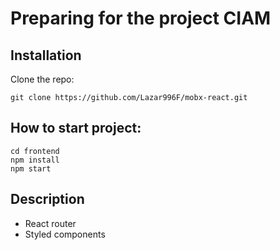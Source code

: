 # Preparing for the project CIAM

## Installation

Clone the repo:
```
git clone https://github.com/Lazar996F/mobx-react.git
```
## How to start project:
```
cd frontend
npm install
npm start
```

## Description
- React router
- Styled components
